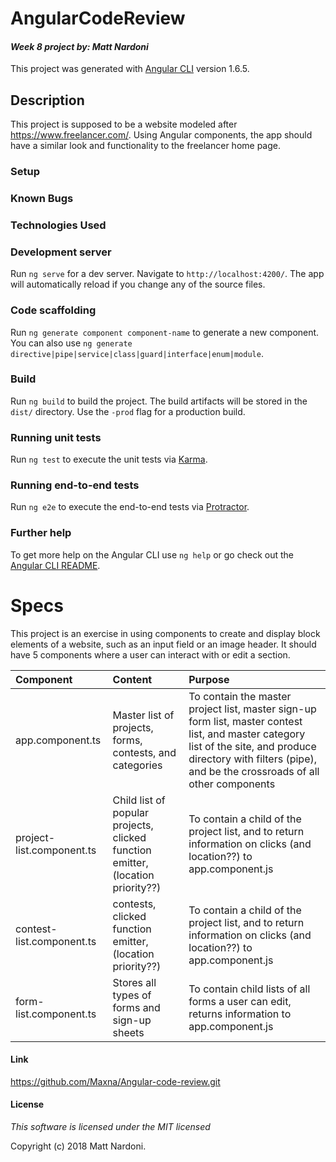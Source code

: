 # AngularCodeReview
#### _Week 8 project by: **Matt Nardoni**_

This project was generated with [Angular CLI](https://github.com/angular/angular-cli) version 1.6.5.

## Description
This project is supposed to be a website modeled after https://www.freelancer.com/. Using Angular components, the app should have a similar look and functionality to the freelancer home page.

### Setup

### Known Bugs

### Technologies Used

### Development server

Run `ng serve` for a dev server. Navigate to `http://localhost:4200/`. The app will automatically reload if you change any of the source files.

### Code scaffolding

Run `ng generate component component-name` to generate a new component. You can also use `ng generate directive|pipe|service|class|guard|interface|enum|module`.

### Build

Run `ng build` to build the project. The build artifacts will be stored in the `dist/` directory. Use the `-prod` flag for a production build.

### Running unit tests

Run `ng test` to execute the unit tests via [Karma](https://karma-runner.github.io).

### Running end-to-end tests

Run `ng e2e` to execute the end-to-end tests via [Protractor](http://www.protractortest.org/).

### Further help

To get more help on the Angular CLI use `ng help` or go check out the [Angular CLI README](https://github.com/angular/angular-cli/blob/master/README.md).

# Specs
This project is an exercise in using components to create and display block elements of a website, such as an input field or an image header. It should have 5 components where a user can interact with or edit a section.

| Component | Content | Purpose |
| :--------- | :---------- | :---------- |
| app.component.ts | Master list of projects, forms, contests, and categories | To contain the master project list, master sign-up form list, master contest list, and master category list of the site, and produce directory with filters (pipe), and be the crossroads of all other components |
| project-list.component.ts | Child list of popular projects, clicked function emitter, (location priority??) | To contain a child of the project list, and to return information on clicks (and location??) to app.component.js |
| contest-list.component.ts |  contests, clicked function emitter, (location priority??) | To contain a child of the project list, and to return information on clicks (and location??) to app.component.js |
| form-list.component.ts |  Stores all types of forms and sign-up sheets | To contain child lists of all forms a user can edit, returns information to app.component.js |



#### Link
https://github.com/Maxna/Angular-code-review.git

#### License

_This software is licensed under the MIT licensed_

Copyright (c) 2018 Matt Nardoni.

